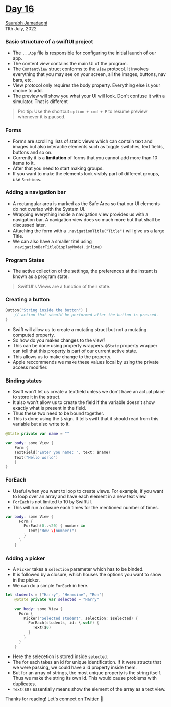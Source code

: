 # [Day 16](https://www.hackingwithswift.com/100/swiftui/16)
[Saurabh Jamadagni](https://github.com/SaurabhJamadagni)<br>
11th July, 2022

### Basic structure of a swiftUI project
- The `...App` file is responsible for configuring the initial launch of our app.
- The content view contains the main UI of the program.
- The `ContentView` struct conforms to the `View` protocol. It involves everything that you may see on your screen, all the images, buttons, nav bars, etc.
- View protocol only requires the body property. Everything else is your choice to add.
- The preview will show you what your UI will look. Don't confuse it with a simulator. That is different
> Pro tip: Use the shortcut `option + cmd + P` to resume preview whenever it is paused.

### Forms
- Forms are scrolling lists of static views which can contain text and images but also interactie elements such as toggle switches, text fields, buttons and so on.
- Currently it is a **limitation** of forms that you cannot add more than 10 items to it. 
- After that you need to start making groups.
- If you want to make the elements look visibly part of different groups, use `Sections`.

### Adding a navigation bar
- A rectangular area is marked as the Safe Area so that our UI elements do not overlap with the System UI.
- Wrapping everything inside a navigation view provides us with a navigation bar. A navigation view does so much more but that shall be discussed later.
- Attaching the form with a `.navigationTitle("Title")` will give us a large Title.
- We can also have a smaller titel using `.navigationBarTitleDisplayMode(.inline)`

### Program States
- The active collection of the settings, the preferences at the instant is known as a program state.

> SwiftUI's Views are a function of their state.

### Creating a button
```swift
Button("String inside the button") {
    // action that should be performed after the button is pressed.
}
```
- Swift will allow us to create a mutating struct but not a mutating computed property. 
- So how do you makes changes to the view?
- This can be done using property wrappers. `@State` property wrapper can tell that this property is part of our current active state.
- This allows us to make change to the property.
- Apple reccommends we make these values local by using the private access modifier.

### Binding states
- Swift won't let us create a textfield unless we don't have an actual place to store it in the struct.
- It also won't allow us to create the field if the variable doesn't show exactly what is present in the field. 
- Thus these two need to be bound together.
- This is done using the `$` sign. It tells swift that it should read from this variable but also write to it.

```swift
@State private var name = ""
  
var body: some View {
    Form {
    TextField("Enter you name: ", text: $name)
    Text("Hello world")
    }
}
```

### ForEach
- Useful when you want to loop to create views. For example, if you want to loop over an array and have each element in a new text view.
- `ForEach` is not limited to 10 by SwiftUI.
- This will run a closure each times for the mentioned number of times.
```swift
var body: some View {
      Form {
        ForEach(0..<20) { number in
          Text("Row \(number)")
        }
      }
    }
```

### Adding a picker
- A `Picker` takes a `selection` parameter which has to be binded.
- It is followed by a closure, which houses the options you want to show in the picker.
- We can do a simple `ForEach` in here.
```swift
let students = ["Harry", "Hermoine", "Ron"]
    @State private var selected = "Harry"

    var body: some View {
      Form {
        Picker("Selected student", selection: $selected) {
          ForEach(students, id: \.self) {
            Text($0)
          }
        }
      }
    }
```
- Here the selecetion is stored inside `selected`.
- The for each takes an id for unique identification. If it were structs that we were passing, we could have a id property inside them.
- But for an array of strings, the most unique property is the string itself. Thus we make the string its own id. This would cause problems with duplicates.
- `Text($0)` essentially means show the element of the array as a text view.

Thanks for reading! Let's connect on [Twitter](https://twitter.com/Saura6hJ) 👋